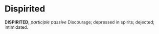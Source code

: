 # Dispirited

**DISPIRITED**, _participle passive_ Discourage; depressed in spirits; dejected; intimidated.